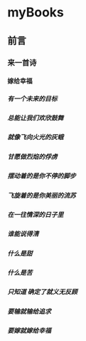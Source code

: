 # myBooks

## 前言

### 来一首诗

#### 嫁给幸福
##### 有一个未来的目标
##### 总能让我们欢欣鼓舞
##### 就像飞向火光的灰蛾
##### 甘愿做烈焰的俘虏
##### 摆动着的是你不停的脚步
##### 飞旋着的是你美丽的流苏
##### 在一往情深的日子里
##### 谁能说得清
##### 什么是甜
##### 什么是苦
##### 只知道 确定了就义无反顾
##### 要输就输给追求
##### 要嫁就嫁给幸福

